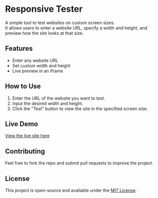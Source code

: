 # Responsive Tester

A simple tool to test websites on custom screen sizes.  
It allows users to enter a website URL, specify a width and height, and preview how the site looks at that size.

## Features
- Enter any website URL
- Set custom width and height
- Live preview in an iframe

## How to Use
1. Enter the URL of the website you want to test.
2. Input the desired width and height.
3. Click the "Test" button to view the site in the specified screen size.

## Live Demo
[View the live site here](https://interadsion.github.io/responsive-size-tester/)  

## Contributing
Feel free to fork the repo and submit pull requests to improve the project.

## License
This project is open-source and available under the [MIT License](LICENSE).

